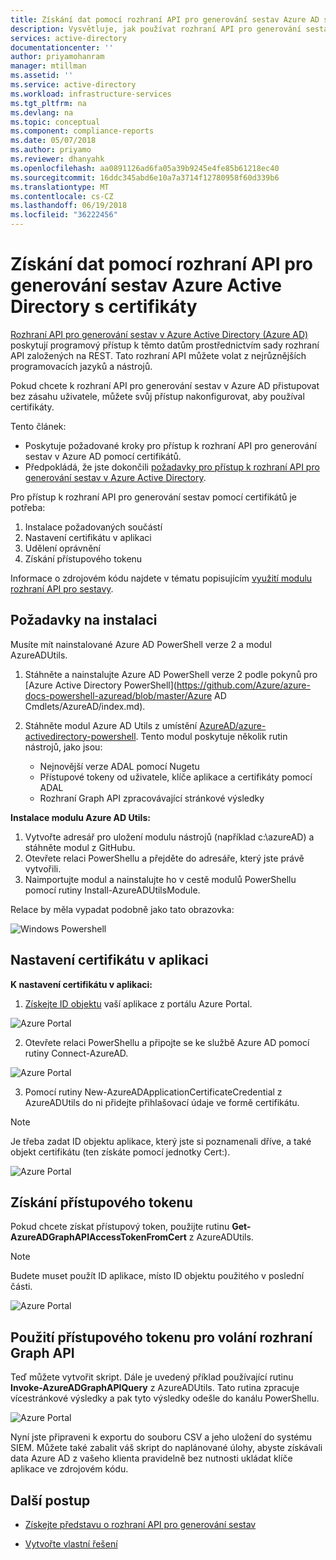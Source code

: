 ```yaml
---
title: Získání dat pomocí rozhraní API pro generování sestav Azure AD s certifikáty | Dokumentace Microsoftu
description: Vysvětluje, jak používat rozhraní API pro generování sestav Azure AD s přihlašovacími údaji ve formě certifikátů k získání dat z adresářů bez zásahu uživatele.
services: active-directory
documentationcenter: ''
author: priyamohanram
manager: mtillman
ms.assetid: ''
ms.service: active-directory
ms.workload: infrastructure-services
ms.tgt_pltfrm: na
ms.devlang: na
ms.topic: conceptual
ms.component: compliance-reports
ms.date: 05/07/2018
ms.author: priyamo
ms.reviewer: dhanyahk
ms.openlocfilehash: aa0891126ad6fa05a39b9245e4fe85b61218ec40
ms.sourcegitcommit: 16ddc345abd6e10a7a3714f12780958f60d339b6
ms.translationtype: MT
ms.contentlocale: cs-CZ
ms.lasthandoff: 06/19/2018
ms.locfileid: "36222456"
---
```

# <a name="get-data-using-the-azure-active-directory-reporting-api-with-certificates"></a>Získání dat pomocí rozhraní API pro generování sestav Azure Active Directory s certifikáty

[Rozhraní API pro generování sestav v Azure Active Directory (Azure AD)](https://msdn.microsoft.com/library/azure/ad/graph/howto/azure-ad-reports-and-events-preview) poskytují programový přístup k těmto datům prostřednictvím sady rozhraní API založených na REST. Tato rozhraní API můžete volat z nejrůznějších programovacích jazyků a nástrojů.

Pokud chcete k rozhraní API pro generování sestav v Azure AD přistupovat bez zásahu uživatele, můžete svůj přístup nakonfigurovat, aby používal certifikáty.

Tento článek:

- Poskytuje požadované kroky pro přístup k rozhraní API pro generování sestav v Azure AD pomocí certifikátů.
- Předpokládá, že jste dokončili [požadavky pro přístup k rozhraní API pro generování sestav v Azure Active Directory](active-directory-reporting-api-prerequisites-azure-portal.md). 


Pro přístup k rozhraní API pro generování sestav pomocí certifikátů je potřeba:

1. Instalace požadovaných součástí
2. Nastavení certifikátu v aplikaci 
3. Udělení oprávnění
4. Získání přístupového tokenu




Informace o zdrojovém kódu najdete v tématu popisujícím [využití modulu rozhraní API pro sestavy](https://github.com/AzureAD/azure-activedirectory-powershell/tree/gh-pages/Modules/AzureADUtils). 

## <a name="install-prerequisites"></a>Požadavky na instalaci

Musíte mít nainstalované Azure AD PowerShell verze 2 a modul AzureADUtils.

1. Stáhněte a nainstalujte Azure AD PowerShell verze 2 podle pokynů pro [Azure Active Directory PowerShell](https://github.com/Azure/azure-docs-powershell-azuread/blob/master/Azure AD Cmdlets/AzureAD/index.md).

2. Stáhněte modul Azure AD Utils z umístění [AzureAD/azure-activedirectory-powershell](https://github.com/AzureAD/azure-activedirectory-powershell/blob/gh-pages/Modules/AzureADUtils/AzureADUtils.psm1). 
  Tento modul poskytuje několik rutin nástrojů, jako jsou:
    - Nejnovější verze ADAL pomocí Nugetu
    - Přístupové tokeny od uživatele, klíče aplikace a certifikáty pomocí ADAL
    - Rozhraní Graph API zpracovávající stránkové výsledky

**Instalace modulu Azure AD Utils:**

1. Vytvořte adresář pro uložení modulu nástrojů (například c:\azureAD) a stáhněte modul z GitHubu.
2. Otevřete relaci PowerShellu a přejděte do adresáře, který jste právě vytvořili. 
3. Naimportujte modul a nainstalujte ho v cestě modulů PowerShellu pomocí rutiny Install-AzureADUtilsModule. 

Relace by měla vypadat podobně jako tato obrazovka:

  ![Windows Powershell](./media/active-directory-report-api-with-certificates/windows-powershell.png)

## <a name="set-the-certificate-in-your-app"></a>Nastavení certifikátu v aplikaci

**K nastavení certifikátu v aplikaci:**

1. [Získejte ID objektu](active-directory-reporting-api-prerequisites-azure-portal.md#get-your-applications-client-id) vaší aplikace z portálu Azure Portal. 

  ![Azure Portal](./media/active-directory-report-api-with-certificates/azure-portal.png)

2. Otevřete relaci PowerShellu a připojte se ke službě Azure AD pomocí rutiny Connect-AzureAD.

  ![Azure Portal](./media/active-directory-report-api-with-certificates/connect-azuaread-cmdlet.png)

3. Pomocí rutiny New-AzureADApplicationCertificateCredential z AzureADUtils do ni přidejte přihlašovací údaje ve formě certifikátu. 

>[!Note]
>Je třeba zadat ID objektu aplikace, který jste si poznamenali dříve, a také objekt certifikátu (ten získáte pomocí jednotky Cert:).
>


  ![Azure Portal](./media/active-directory-report-api-with-certificates/add-certificate-credential.png)
  
## <a name="get-an-access-token"></a>Získání přístupového tokenu

Pokud chcete získat přístupový token, použijte rutinu **Get-AzureADGraphAPIAccessTokenFromCert** z AzureADUtils. 

>[!NOTE]
>Budete muset použít ID aplikace, místo ID objektu použitého v poslední části.
>

 ![Azure Portal](./media/active-directory-report-api-with-certificates/application-id.png)

## <a name="use-the-access-token-to-call-the-graph-api"></a>Použití přístupového tokenu pro volání rozhraní Graph API

Teď můžete vytvořit skript. Dále je uvedený příklad používající rutinu **Invoke-AzureADGraphAPIQuery** z AzureADUtils. Tato rutina zpracuje vícestránkové výsledky a pak tyto výsledky odešle do kanálu PowerShellu. 

 ![Azure Portal](./media/active-directory-report-api-with-certificates/script-completed.png)

Nyní jste připraveni k exportu do souboru CSV a jeho uložení do systému SIEM. Můžete také zabalit váš skript do naplánované úlohy, abyste získávali data Azure AD z vašeho klienta pravidelně bez nutnosti ukládat klíče aplikace ve zdrojovém kódu. 

## <a name="next-steps"></a>Další postup

- [Získejte představu o rozhraní API pro generování sestav](active-directory-reporting-api-getting-started-azure-portal.md#explore)

- [Vytvořte vlastní řešení](active-directory-reporting-api-getting-started-azure-portal.md#customize)




